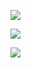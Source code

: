 ![](https://github.com/SayaliSonawane/Plotly_Offline_Python/blob/master/Box%20Plot/Basic%20Box%20Chart/basic_box_chart.jpeg?raw=true)

![](https://github.com/SayaliSonawane/Plotly_Offline_Python/blob/master/Box%20Plot/Basic%20Horizontal%20Box%20Plot/basic_horizontal_box_chart.jpeg?raw=true)

![](https://github.com/SayaliSonawane/Plotly_Offline_Python/blob/master/Box%20Plot/Colored%20Box%20Plot/Colored_box_chart.jpeg?raw=true)
